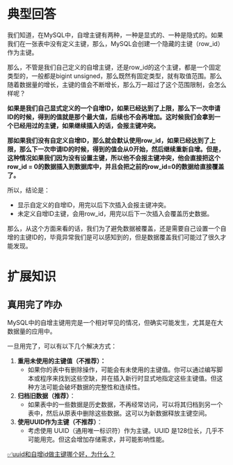 # 典型回答

我们知道，在MySQL中，自增主键有两种，一种是显式的、一种是隐式的。如果我们在一张表中没有定义主键，那么，MySQL会创建一个隐藏的主键（row_id）作为主键。

那么，不管是我们自己定义的自增主键，还是row_id的这个主键，都是一个固定类型的，一般都是bigint unsigned，那么既然有固定类型，就有取值范围。那么随着数据量的增长，主键的值会不断增长，那么万一超过了这个范围限制，会怎么样呢？

**如果是我们自己显式定义的一个自增ID，如果已经达到了上限，那么下一次申请ID的时候，得到的值就是那个最大值，后续也不会再增加。这时候我们会拿到一个已经用过的主键，如果继续插入的话，会报主键冲突。**

**那如果我们没有自定义自增ID，那么就会默认使用row_id，如果已经达到了上限，那么下一次申请ID的时候，得到的值会从0开始，然后继续重新自增。但是，这种情况如果我们因为没有设置主键，所以他不会报主键冲突，他会直接把这个row_id = 0的数据插入到数据库中，并且会把之前的row_id=0的数据给直接覆盖了。**

所以，结论是：

- 显示自定义的自增ID，用完以后下次插入会报主键冲突。
- 未定义自增ID主键，会用row_id，用完以后下一次插入会覆盖历史数据。

那么，从这个方面来看的话，我们为了避免数据被覆盖，还是需要自己设置一个自增的主键ID的，毕竟异常我们是可以感知到的，但是数据覆盖我们可能过了很久才能发现。


# 扩展知识

## 真用完了咋办

MySQL中的自增主键用完是一个相对罕见的情况，但确实可能发生，尤其是在大数据量的应用中。

一旦用完了，可以有以下几个解决方式：

1. **重用未使用的主键值（不推荐）：**
   - 如果你的表中有删除操作，可能会有未使用的主键值。你可以通过编写脚本或程序来找到这些空缺，并在插入新行时显式地指定这些主键值。但这种方法可能会破坏数据的完整性和连续性。
2. **归档旧数据（推荐）**：
   - 如果表中的一些数据是历史数据，不再经常访问，可以将其归档到另一个表中，然后从原表中删除这些数据。这可以为新数据释放主键空间。
3. **使用UUID作为主键（不推荐）**：
   - 考虑使用 UUID（通用唯一标识符）作为主键。UUID 是128位长，几乎不可能用完。但这会增加存储需求，并可能影响性能。

[✅uuid和自增id做主键哪个好，为什么？](https://www.yuque.com/hollis666/fo22bm/uted9tvkngs62pmu?view=doc_embed)
